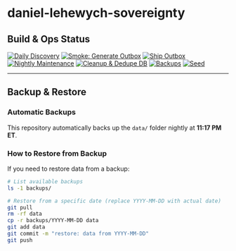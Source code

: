# daniel-lehewych-sovereignty

## Build & Ops Status

[![Daily Discovery](https://github.com/lehewych123/daniel-lehewych-sovereignty/actions/workflows/daily-discovery.yml/badge.svg?branch=main)](https://github.com/lehewych123/daniel-lehewych-sovereignty/actions/workflows/daily-discovery.yml)
[![Smoke: Generate Outbox](https://github.com/lehewych123/daniel-lehewych-sovereignty/actions/workflows/smoke-outbox.yml/badge.svg?branch=main)](https://github.com/lehewych123/daniel-lehewych-sovereignty/actions/workflows/smoke-outbox.yml)
[![Ship Outbox](https://github.com/lehewych123/daniel-lehewych-sovereignty/actions/workflows/ship-outbox.yml/badge.svg?branch=main)](https://github.com/lehewych123/daniel-lehewych-sovereignty/actions/workflows/ship-outbox.yml)
[![Nightly Maintenance](https://github.com/lehewych123/daniel-lehewych-sovereignty/actions/workflows/cron-maintenance.yml/badge.svg?branch=main)](https://github.com/lehewych123/daniel-lehewych-sovereignty/actions/workflows/cron-maintenance.yml)
[![Cleanup & Dedupe DB](https://github.com/lehewych123/daniel-lehewych-sovereignty/actions/workflows/cleanup_dedupe.yml/badge.svg?branch=main)](https://github.com/lehewych123/daniel-lehewych-sovereignty/actions/workflows/cleanup_dedupe.yml)
[![Backups](https://github.com/lehewych123/daniel-lehewych-sovereignty/actions/workflows/backup.yml/badge.svg?branch=main)](https://github.com/lehewych123/daniel-lehewych-sovereignty/actions/workflows/backup.yml)
[![Seed](https://github.com/lehewych123/daniel-lehewych-sovereignty/actions/workflows/seed.yml/badge.svg?branch=main)](https://github.com/lehewych123/daniel-lehewych-sovereignty/actions/workflows/seed.yml)

---

## Backup & Restore

### Automatic Backups
This repository automatically backs up the `data/` folder nightly at **11:17 PM ET**.

### How to Restore from Backup

If you need to restore data from a backup:

```bash
# List available backups
ls -1 backups/

# Restore from a specific date (replace YYYY-MM-DD with actual date)
git pull
rm -rf data
cp -r backups/YYYY-MM-DD data
git add data
git commit -m "restore: data from YYYY-MM-DD"
git push
